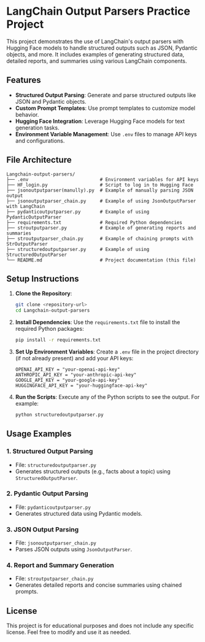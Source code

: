 # LangChain Output Parsers Practice Project

This project demonstrates the use of LangChain's output parsers with Hugging Face models to handle structured outputs such as JSON, Pydantic objects, and more. It includes examples of generating structured data, detailed reports, and summaries using various LangChain components.

## Features

- **Structured Output Parsing**: Generate and parse structured outputs like JSON and Pydantic objects.
- **Custom Prompt Templates**: Use prompt templates to customize model behavior.
- **Hugging Face Integration**: Leverage Hugging Face models for text generation tasks.
- **Environment Variable Management**: Use `.env` files to manage API keys and configurations.

## File Architecture

```
Langchain-output-parsers/
├── .env                          # Environment variables for API keys
├── HF_login.py                   # Script to log in to Hugging Face
├── jsonoutputparser(manully).py  # Example of manually parsing JSON output
├── jsonoutputparser_chain.py     # Example of using JsonOutputParser with LangChain
├── pydanticoutputparser.py       # Example of using PydanticOutputParser
├── requirements.txt              # Required Python dependencies
├── stroutputparser.py            # Example of generating reports and summaries
├── stroutputparser_chain.py      # Example of chaining prompts with StrOutputParser
├── structuredoutputparser.py     # Example of using StructuredOutputParser
└── README.md                     # Project documentation (this file)
```

## Setup Instructions

1. **Clone the Repository**:
   ```bash
   git clone <repository-url>
   cd Langchain-output-parsers
   ```

2. **Install Dependencies**:
   Use the `requirements.txt` file to install the required Python packages:
   ```bash
   pip install -r requirements.txt
   ```

3. **Set Up Environment Variables**:
   Create a `.env` file in the project directory (if not already present) and add your API keys:
   ```env
   OPENAI_API_KEY = "your-openai-api-key"
   ANTHROPIC_API_KEY = "your-anthropic-api-key"
   GOOGLE_API_KEY = "your-google-api-key"
   HUGGINGFACE_API_KEY = "your-huggingface-api-key"
   ```

4. **Run the Scripts**:
   Execute any of the Python scripts to see the output. For example:
   ```bash
   python structuredoutputparser.py
   ```

## Usage Examples

### 1. **Structured Output Parsing**
   - File: `structuredoutputparser.py`
   - Generates structured outputs (e.g., facts about a topic) using `StructuredOutputParser`.

### 2. **Pydantic Output Parsing**
   - File: `pydanticoutputparser.py`
   - Generates structured data using Pydantic models.

### 3. **JSON Output Parsing**
   - File: `jsonoutputparser_chain.py`
   - Parses JSON outputs using `JsonOutputParser`.

### 4. **Report and Summary Generation**
   - File: `stroutputparser_chain.py`
   - Generates detailed reports and concise summaries using chained prompts.


## License

This project is for educational purposes and does not include any specific license. Feel free to modify and use it as needed.
